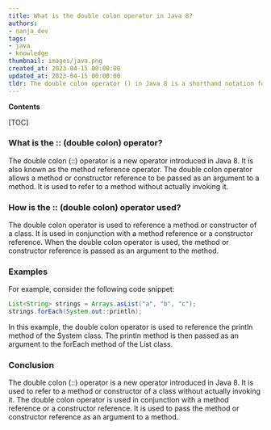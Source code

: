 ```yaml
---
title: What is the double colon operator in Java 8?
authors:
- nanja_dev
tags:
- java
- knowledge
thumbnail: images/java.png
created_at: 2023-04-15 00:00:00
updated_at: 2023-04-15 00:00:00
tldr: The double colon operator () in Java 8 is a shorthand notation for a method reference, which is used to refer to a method without invoking it.
---
```


**Contents**

[TOC]

### What is the :: (double colon) operator?
The double colon (::) operator is a new operator introduced in Java 8. It is also known as the method reference operator. The double colon operator allows a method or constructor reference to be passed as an argument to a method. It is used to refer to a method without actually invoking it.

### How is the :: (double colon) operator used?
The double colon operator is used to reference a method or constructor of a class. It is used in conjunction with a method reference or a constructor reference. When the double colon operator is used, the method or constructor reference is passed as an argument to the method.

### Examples
For example, consider the following code snippet:

```java
List<String> strings = Arrays.asList("a", "b", "c");
strings.forEach(System.out::println);
```

In this example, the double colon operator is used to reference the println method of the System class. The println method is then passed as an argument to the forEach method of the List class.

### Conclusion
The double colon (::) operator is a new operator introduced in Java 8. It is used to refer to a method or constructor of a class without actually invoking it. The double colon operator is used in conjunction with a method reference or a constructor reference. It is used to pass the method or constructor reference as an argument to a method.
